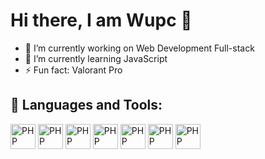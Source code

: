 # Hi there, I am Wupc 👋



- 🔭 I’m currently working on Web Development Full-stack
- 🌱 I’m currently learning JavaScript
- ⚡ Fun fact: Valorant Pro

## 🧰 Languages and Tools:

<img src=https://cdn.discordapp.com/emojis/763124776200962098.png? alt=PHP height=40 style=vertical-align:top; > <span>
<img src=https://cdn.discordapp.com/emojis/763124774766903317.png? alt=PHP height=40 style=vertical-align:top; > </span>
<span> <img src=https://cdn.discordapp.com/emojis/745084335299887144.png?v alt=PHP height=40 style=vertical-align:top; > </span>
<span> <img src=https://cdn.discordapp.com/emojis/745084407265624244.png?v alt=PHP height=40 style=vertical-align:top; > </span>
<span> <img src=https://www.mysql.com/common/logos/logo-mysql-170x115.png alt=PHP height=40 style=vertical-align:top; > </span>
<span> <img src=https://cdn.discordapp.com/emojis/761788881086447648.gif?v alt=PHP height=40 style=vertical-align:top; > </span>
<span> <img src=https://raw.githubusercontent.com/dhanishgajjar/vscode-icons/master/png/default_dark.png alt=PHP height=40 style=vertical-align:top; > </span>
